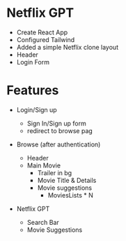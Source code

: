 # Netflix GPT

- Create React App
- Configured Tailwind
- Added a simple Netflix clone layout
- Header
- Login Form

# Features

- Login/Sign up
    - Sign In/Sign up form
    - redirect to browse pag

- Browse (after authentication)
    - Header
    - Main Movie
        - Trailer in bg
        - Movie Title & Details
        - Movie suggestions
            - MoviesLists * N
    
- Netflix GPT
    - Search Bar
    - Movie Suggestions
